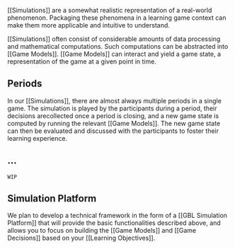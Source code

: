 [[Simulations]] are a somewhat realistic representation of a real-world phenomenon. Packaging these phenomena in a learning game context can make them more applicable and intuitive to understand. 

[[Simulations]] often consist of considerable amounts of data processing and mathematical computations. Such computations can be abstracted into [[Game Models]]. [[Game Models]] can interact and yield a game state, a representation of the game at a given point in time.

## Periods
In our [[Simulations]], there are almost always multiple periods in a single game. The simulation is played by the participants during a period, their decisions arecollected once a period is closing, and a new game state is computed by running the relevant [[Game Models]]. The new game state can then be evaluated and  discussed with the participants to foster their learning experience.

## ...

```ad-note
WIP
```

## Simulation Platform
We plan to develop a technical framework in the form of a [[GBL Simulation Platform]] that will provide the basic functionalities described above, and allows you to focus on building the [[Game Models]] and [[Game Decisions]] based on your [[Learning Objectives]].
